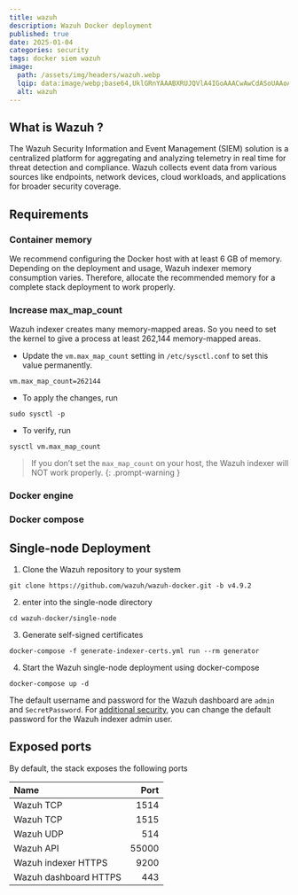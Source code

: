 ```yaml
---
title: wazuh
description: Wazuh Docker deployment
published: true
date: 2025-01-04
categories: security
tags: docker siem wazuh
image:
  path: /assets/img/headers/wazuh.webp
  lqip: data:image/webp;base64,UklGRnYAAABXRUJQVlA4IGoAAACwAwCdASoUAAoAPpE6l0eloyIhMAgAsBIJZACdMoGv/gNpjBiSAADpTyEAWUOwlKDnlVsTZk9ye6gYhuIEMx6/zkQp//LbXgoP+VXEur+W/av/4LT6f5Fcq1+wPXV34bQxK9FD37eFcAAA
  alt: wazuh
---
```


## What is Wazuh ?

The Wazuh Security Information and Event Management (SIEM) solution is a centralized platform for aggregating and analyzing telemetry in real time for threat detection and compliance. Wazuh collects event data from various sources like endpoints, network devices, cloud workloads, and applications for broader security coverage.

<!-- {: .nolineno }
The diagram below represents a Wazuh deployment architecture. It shows the solution components and how the Wazuh server and the Wazuh indexer nodes can be configured

![](/assets/img/posts/wazuh-architecteur.webp)
*wazuh architecteur* -->

## Requirements

### Container memory

We recommend configuring the Docker host with at least 6 GB of memory. Depending on the deployment and usage, Wazuh indexer memory consumption varies. Therefore, allocate the recommended memory for a complete stack deployment to work properly.

### Increase max_map_count

Wazuh indexer creates many memory-mapped areas. So you need to set the kernel to give a process at least 262,144 memory-mapped areas.

- Update the `vm.max_map_count` setting in `/etc/sysctl.conf` to set this value permanently.

```shell
vm.max_map_count=262144
```

- To apply the changes, run

```shell
sudo sysctl -p
```

- To verify, run

```shell
sysctl vm.max_map_count
```

> If you don’t set the `max_map_count` on your host, the Wazuh indexer will NOT work properly.
> {: .prompt-warning }

### Docker engine

### Docker compose

## Single-node Deployment

1. Clone the Wazuh repository to your system

```shell
git clone https://github.com/wazuh/wazuh-docker.git -b v4.9.2
```

2. enter into the single-node directory

```shell
cd wazuh-docker/single-node
```

3. Generate self-signed certificates

```shell
docker-compose -f generate-indexer-certs.yml run --rm generator
```

4. Start the Wazuh single-node deployment using docker-compose

```shell
docker-compose up -d
```

The default username and password for the Wazuh dashboard are `admin` and `SecretPassword`.
For [additional security](https://documentation.wazuh.com/current/deployment-options/docker/wazuh-container.html#change-pwd-existing-usr), you can change the default password for the Wazuh indexer admin user.

## Exposed ports

By default, the stack exposes the following ports

| Name                  |  Port |
| :-------------------- | ----: |
| Wazuh TCP             |  1514 |
| Wazuh TCP             |  1515 |
| Wazuh UDP             |   514 |
| Wazuh API             | 55000 |
| Wazuh indexer HTTPS   |  9200 |
| Wazuh dashboard HTTPS |   443 |
